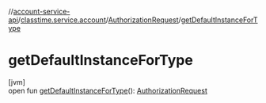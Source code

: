 //[account-service-api](../../../index.md)/[classtime.service.account](../index.md)/[AuthorizationRequest](index.md)/[getDefaultInstanceForType](get-default-instance-for-type.md)

# getDefaultInstanceForType

[jvm]\
open fun [getDefaultInstanceForType](get-default-instance-for-type.md)(): [AuthorizationRequest](index.md)
